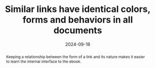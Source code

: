 ---
N: "133"
Rubrique: Links
title: Similar links have identical colors, forms and behaviors in all documents
abstract: Keeping a relationship between the form of a link and its nature makes it easier to learn the internal interface to the ebook.
categories:
  - Links
agrege: O4133-E041
opquast: 4 133
indiceebook: "41"
description: Renewal no. 041
before: "040"
weight: "041"
after: "042"
actif: "1"
layout: rules
date: 2024-09-18
tags:
  - Accessibility
  - Readability
  - Usability
objectif:
  - Improve the identification of the links and their respective functions.
Meo:
  - Apply common styling, colour, grease, case and underscore properties to the same nature set of links.
Controle:
  - Throughout the ebook, check that links of the same nature (links along the text, references to notes, social networks, etc. have visually similar representations throughout the ebook.
epubcheck: null
ace: null
humancheck: true
ReadiumGoToolkit: null
Source:
  - Opquast
Referentiel:
  - ""
steps:
  - Design
  - Editorial
---